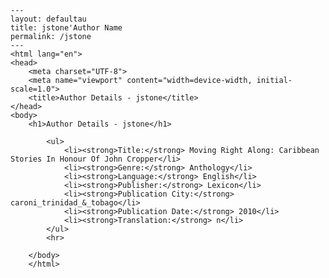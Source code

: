 
    ---
    layout: defaultau
    title: jstone'Author Name 
    permalink: /jstone
    ---
    <html lang="en">
    <head>
        <meta charset="UTF-8">
        <meta name="viewport" content="width=device-width, initial-scale=1.0">
        <title>Author Details - jstone</title>
    </head>
    <body>
        <h1>Author Details - jstone</h1>
        
            <ul>
                <li><strong>Title:</strong> Moving Right Along: Caribbean Stories In Honour Of John Cropper</li>
                <li><strong>Genre:</strong> Anthology</li>
                <li><strong>Language:</strong> English</li>
                <li><strong>Publisher:</strong> Lexicon</li>
                <li><strong>Publication City:</strong> caroni_trinidad_&_tobago</li>
                <li><strong>Publication Date:</strong> 2010</li>
                <li><strong>Translation:</strong> n</li>
            </ul>
            <hr>
            
        </body>
        </html>
        